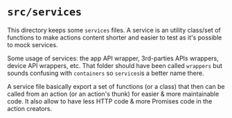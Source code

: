 # `src/services`

This directory keeps some `services` files. A service is an utility class/set of functions to make actions content shorter and easier to test as it's possible to mock services.

Some usage of services: the app API wrapper, 3rd-parties APIs wrappers, device API wrappers, etc. That folder should have been called `wrappers` but sounds confusing with `containers` so `services`is a better name there.

A service file basically export a set of functions (or a class) that then can be called from an action (or an action's thunk) for easier & more maintainable code. It also allow to have less HTTP code & more Promises code in the action creators.
